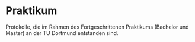 # Praktikum

Protokolle, die im Rahmen des Fortgeschrittenen Praktikums (Bachelor und Master) an der TU Dortmund entstanden sind.

